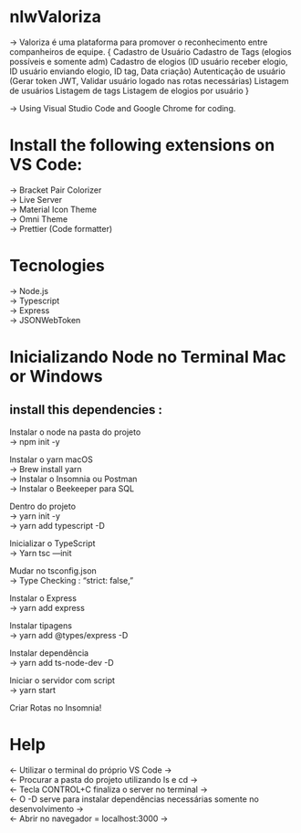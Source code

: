 # nlwValoriza

-> Valoriza é uma plataforma para promover o reconhecimento entre companheiros de equipe. {
  Cadastro de Usuário
  Cadastro de Tags (elogios possíveis e somente adm)
  Cadastro de elogios (ID usuário receber elogio, ID usuário enviando elogio, ID tag, Data criação)
  Autenticação de usuário (Gerar token JWT, Validar usuário logado nas rotas necessárias)
  Listagem de usuários
  Listagem de tags
  Listagem de elogios por usuário
}

-> Using Visual Studio Code and Google Chrome for coding.

# Install the following extensions on VS Code:
-> Bracket Pair Colorizer
<br>
-> Live Server
<br>
-> Material Icon Theme
<br>
-> Omni Theme
<br>
-> Prettier (Code formatter)

# Tecnologies
-> Node.js
<br> 
-> Typescript
<br>
-> Express
<br>
-> JSONWebToken
<br>

# Inicializando Node no Terminal Mac or Windows
## install this dependencies : 

Instalar o node na pasta do projeto 
<br>
-> npm init -y

Instalar o yarn macOS
<br>
-> Brew install yarn
<br>
-> Instalar o Insomnia ou Postman
<br>
-> Instalar o Beekeeper para SQL
<br>

Dentro do projeto
<br>
-> yarn init -y
<br>
-> yarn add typescript -D

Inicializar o TypeScript
<br>
-> Yarn tsc —init

Mudar no tsconfig.json
<br>
-> Type Checking : “strict: false,”

Instalar o Express
<br>
-> yarn add express

Instalar tipagens
<br>
-> yarn add @types/express -D

Instalar dependência
<br>
-> yarn add ts-node-dev -D

Iniciar o servidor com script
<br>
-> yarn start

Criar Rotas no Insomnia!

# Help
<- Utilizar o terminal do próprio VS Code ->
<br>
<- Procurar a pasta do projeto utilizando ls e cd ->
<br>
<- Tecla CONTROL+C finaliza o server no terminal ->
<br>
<- O -D serve para instalar dependências necessárias somente no desenvolvimento ->
<br>
<- Abrir no navegador = localhost:3000 ->
